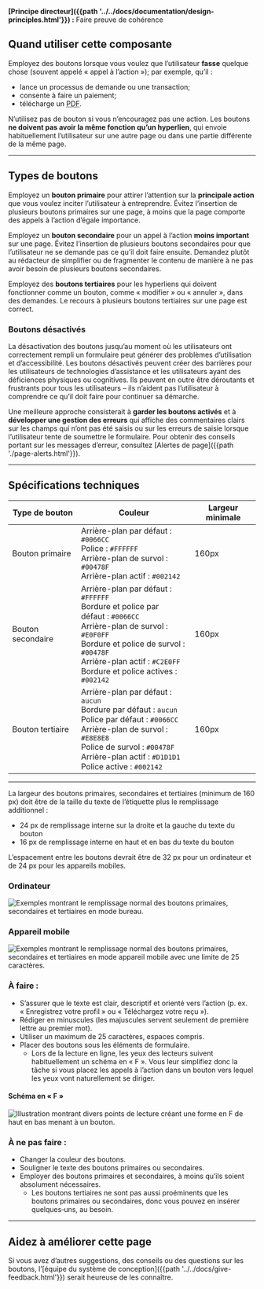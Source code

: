 **[Principe directeur]({{path '../../docs/documentation/design-principles.html'}})&nbsp;:** Faire preuve de cohérence

## Quand utiliser cette composante
Employez des boutons lorsque vous voulez que l’utilisateur **fasse** quelque chose (souvent appelé «&nbsp;appel à l’action&nbsp;»); par exemple, qu’il&nbsp;:

* lance un processus de demande ou une transaction;
* consente à faire un paiement;
* télécharge un <abbr title="portable document format">PDF</abbr>.

N’utilisez pas de bouton si vous n’encouragez pas une action. Les boutons **ne doivent pas avoir la même fonction qu’un hyperlien**, qui envoie habituellement l’utilisateur sur une autre page ou dans une partie différente de la même page.

<hr>

## Types de boutons
Employez un **bouton primaire** pour attirer l’attention sur la **principale action** que vous voulez inciter l’utilisateur à entreprendre. Évitez l’insertion de plusieurs boutons primaires sur une page, à moins que la page comporte des appels à l’action d’égale importance.

Employez un **bouton secondaire** pour un appel à l’action **moins important** sur une page. Évitez l’insertion de plusieurs boutons secondaires pour que l’utilisateur ne se demande pas ce qu’il doit faire ensuite. Demandez plutôt au rédacteur de simplifier ou de fragmenter le contenu de manière à ne pas avoir besoin de plusieurs boutons secondaires.

Employez des **boutons tertiaires** pour les hyperliens qui doivent fonctionner comme un bouton, comme «&nbsp;modifier&nbsp;» ou «&nbsp;annuler&nbsp;», dans des demandes. Le recours à plusieurs boutons tertiaires sur une page est correct.

### Boutons désactivés

La désactivation des boutons jusqu’au moment où les utilisateurs ont correctement rempli un formulaire peut générer des problèmes d’utilisation et d’accessibilité. Les boutons désactivés peuvent créer des barrières pour les utilisateurs de technologies d’assistance et les utilisateurs ayant des déficiences physiques ou cognitives. Ils peuvent en outre être déroutants et frustrants pour tous les utilisateurs – ils n’aident pas l’utilisateur à comprendre ce qu’il doit faire pour continuer sa démarche.

Une meilleure approche consisterait à **garder les boutons activés** et à **développer une gestion des erreurs** qui affiche des commentaires clairs sur les champs qui n’ont pas été saisis ou sur les erreurs de saisie lorsque l’utilisateur tente de soumettre le formulaire. Pour obtenir des conseils portant sur les messages d’erreur, consultez [Alertes de page]({{path './page-alerts.html'}}).


<hr>

## Spécifications techniques

| Type de bouton | Couleur | Largeur minimale |
|----------------------|---------------------------------------------|------------------------|
|Bouton primaire | Arrière-plan par défaut&nbsp;: `#0066CC`<br>Police&nbsp;: `#FFFFFF`<br>Arrière-plan de survol&nbsp;: `#00478F`<br>Arrière-plan actif&nbsp;: `#002142`|160px |
| Bouton secondaire | Arrière-plan par défaut&nbsp;: `#FFFFFF`<br>Bordure et police par défaut&nbsp;: `#0066CC`<br>Arrière-plan de survol&nbsp;: `#E0F0FF`<br>Bordure et police de survol&nbsp;: `#00478F`<br>Arrière-plan actif&nbsp;: `#C2E0FF`<br>Bordure et police actives&nbsp;: `#002142`| 160px |
| Bouton tertiaire | Arrière-plan par défaut&nbsp;: `aucun`<br>Bordure par défaut&nbsp;: `aucun`<br>Police par défaut&nbsp;: `#0066CC`<br>Arrière-plan de survol&nbsp;: `#E8E8E8`<br>Police de survol&nbsp;: `#00478F`<br>Arrière-plan actif&nbsp;: `#D1D1D1`<br>Police active&nbsp;: `#002142`<br>| 160px|

<hr>

La largeur des boutons primaires, secondaires et tertiaires (minimum de 160 px) doit être de la taille du texte de l’étiquette plus le remplissage additionnel&nbsp;:
* 24 px de remplissage interne sur la droite et la gauche du texte du bouton
* 16 px de remplissage interne en haut et en bas du texte du bouton

L’espacement entre les boutons devrait être de 32 px pour un ordinateur et de 24 px pour les appareils mobiles.

### Ordinateur

<img src="{{path '../../markdown-assets/buttons/DS_Buttons_DesktopPadding-fr.png'}}" alt="Exemples montrant le remplissage normal des boutons primaires, secondaires et tertiaires en mode bureau." />

### Appareil mobile

<img src="{{path '../../markdown-assets/buttons/DS_Buttons_MobilePadding-fr.png'}}" alt="Exemples montrant le remplissage normal des boutons primaires, secondaires et tertiaires en mode appareil mobile avec une limite de 25 caractères." />

### À faire&nbsp;:

* S’assurer que le texte est clair, descriptif et orienté vers l’action (p. ex. «&nbsp;Enregistrez votre profil&nbsp;» ou «&nbsp;Téléchargez votre reçu&nbsp;»).
* Rédiger en minuscules (les majuscules servent seulement de première lettre au premier mot).
* Utiliser un maximum de 25 caractères, espaces compris.
* Placer des boutons sous les éléments de formulaire.
  * Lors de la lecture en ligne, les yeux des lecteurs suivent habituellement un schéma en «&nbsp;F&nbsp;». Vous leur simplifiez donc la tâche si vous placez les appels à l’action dans un bouton vers lequel les yeux vont naturellement se diriger.


#### Schéma en «&nbsp;F&nbsp;»
<img src="{{path '../../markdown-assets/buttons/DS_Button_Fpattern.png'}}" alt="Illustration montrant divers points de lecture créant une forme en F de haut en bas menant à un bouton." />

### À ne pas faire&nbsp;:

* Changer la couleur des boutons.
* Souligner le texte des boutons primaires ou secondaires.
* Employer des boutons primaires et secondaires, à moins qu’ils soient absolument nécessaires.
  * Les boutons tertiaires ne sont pas aussi proéminents que les boutons primaires ou secondaires, donc vous pouvez en insérer quelques‑uns, au besoin.

<hr>

## Aidez à améliorer cette page
Si vous avez d’autres suggestions, des conseils ou des questions sur les boutons, l’[équipe du système de conception]({{path '../../docs/give-feedback.html'}}) serait heureuse de les connaître.
